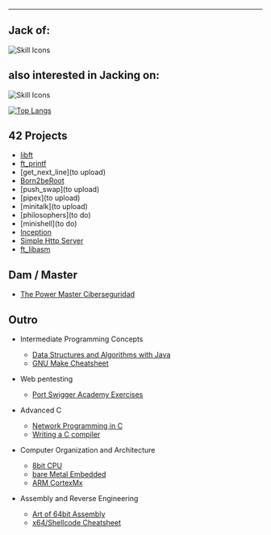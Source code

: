 ---
  <h2>Jack of:</h2>
  <img src="https://skillicons.dev/icons?i=linux,arch,neovim,bash,c,java,html,css,javascript,mysql,python,&theme=dark" alt="Skill Icons">
  <h2>also interested in Jacking on:</h2>
  <img src="https://skillicons.dev/icons?i=cpp,rust,kotlin,typescript,ruby,go,docker,nginx,windows,powershell,cs,solana&theme=dark" alt="Skill Icons">
  
[![Top Langs](https://github-readme-stats.vercel.app/api/top-langs/?username=sumxtx&layout=compact)](https://github.com/anuraghazra/github-readme-stats)


## 42 Projects
- [libft](https://github.com/sumxtx/Libft)
- [ft_printf](https://github.com/sumxtx/ft_printf)
- [get_next_line](to upload)
- [Born2beRoot](https://github.com/sumxtx/Born2beRoot)
- [push_swap](to upload)
- [pipex](to upload)
- [minitalk](to upload)
- [philosophers](to do)
- [minishell](to do)
- [Inception](https://github.com/sumxtx/Inception)
- [Simple Http Server](https://github.com/sumxtx/simplehttpserver)
- [ft_libasm](https://github.com/sumxtx/ft_libasm)

## Dam / Master 
- [The Power Master Ciberseguridad](https://github.com/sumxtx/thePowerMaster)

## Outro
- Intermediate Programming Concepts
  - [Data Structures and Algorithms with Java](https://github.com/sumxtx/DSAJava)
  - [GNU Make Cheatsheet](https://github.com/sumxtx/gnuMakeCheatSheet)

- Web pentesting
  - [Port Swigger Academy Exercises](https://github.com/sumxtx/PortSwiggerAcademy)

- Advanced C
  - [Network Programming in C](https://github.com/sumxtx/NetworkProgrammingC)
  - [Writing a C compiler](https://github.com/sumxtx/mini_C_Compiler)

- Computer Organization and Architecture
  - [8bit CPU](https://github.com/sumxtx/8bitCPULogisimEVO)
  - [bare Metal Embedded](https://github.com/sumxtx/bareMetalEmbedded)
  - [ARM CortexMx](https://github.com/sumxtx/CortexMx_TaskScheduler)

- Assembly and Reverse Engineering
  - [Art of 64bit Assembly](https://github.com/sumxtx/ft_libasm/tree/main/msvc)  
  - [x64/Shellcode Cheatsheet](https://github.com/sumxtx/64bitAsmAndShellcode)
